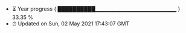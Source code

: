 - ⏳ Year progress { ██████████▁▁▁▁▁▁▁▁▁▁▁▁▁▁▁▁▁▁▁▁ } 33.35 %
- ⏰ Updated on Sun, 02 May 2021 17:43:07 GMT


